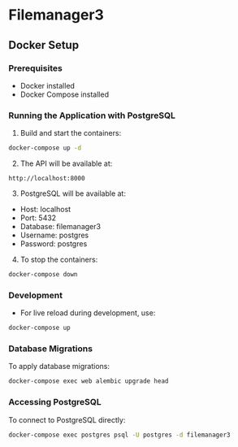 # Filemanager3

## Docker Setup

### Prerequisites
- Docker installed
- Docker Compose installed

### Running the Application with PostgreSQL
1. Build and start the containers:
```bash
docker-compose up -d
```

2. The API will be available at:
```
http://localhost:8000
```

3. PostgreSQL will be available at:
- Host: localhost
- Port: 5432
- Database: filemanager3
- Username: postgres
- Password: postgres

4. To stop the containers:
```bash
docker-compose down
```

### Development
- For live reload during development, use:
```bash
docker-compose up
```

### Database Migrations
To apply database migrations:
```bash
docker-compose exec web alembic upgrade head
```

### Accessing PostgreSQL
To connect to PostgreSQL directly:
```bash
docker-compose exec postgres psql -U postgres -d filemanager3
```
